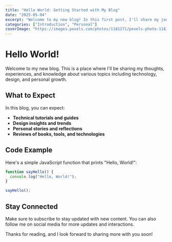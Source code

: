 ```yaml
---
title: "Hello World: Getting Started with My Blog"
date: "2025-05-04"
excerpt: "Welcome to my new blog! In this first post, I'll share my journey and what you can expect to find here."
categories: ["Introduction", "Personal"]
coverImage: "https://images.pexels.com/photos/1181271/pexels-photo-1181271.jpeg"
---
```


# Hello World!

Welcome to my new blog. This is a place where I'll be sharing my thoughts, experiences, and knowledge about various topics including technology, design, and personal growth.

## What to Expect

In this blog, you can expect:

- **Technical tutorials and guides**
- **Design insights and trends**
- **Personal stories and reflections**
- **Reviews of books, tools, and technologies**

## Code Example

Here's a simple JavaScript function that prints "Hello, World!":

```javascript
function sayHello() {
  console.log("Hello, World!");
}

sayHello();
```

## Stay Connected

Make sure to subscribe to stay updated with new content. You can also follow me on social media for more updates and interactions.

Thanks for reading, and I look forward to sharing more with you soon!
